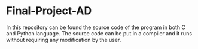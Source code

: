 # Final-Project-AD

In this repository can be found the source code of the program in both C and Python language.
The source code can be put in a compiler and it runs without requiring any modification by the user.
